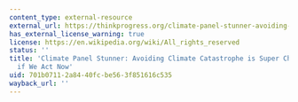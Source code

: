 ```yaml
---
content_type: external-resource
external_url: https://thinkprogress.org/climate-panel-stunner-avoiding-climate-catastrophe-is-super-cheap-but-only-if-we-act-now-48da9b59e02b/
has_external_license_warning: true
license: https://en.wikipedia.org/wiki/All_rights_reserved
status: ''
title: 'Climate Panel Stunner: Avoiding Climate Catastrophe is Super Cheap-But Only
  if We Act Now'
uid: 701b0711-2a84-40fc-be56-3f851616c535
wayback_url: ''
---
```


